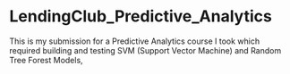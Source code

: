 # LendingClub_Predictive_Analytics
This is my submission for a Predictive Analytics course I took which required building and testing SVM (Support Vector Machine) and Random Tree Forest Models,
